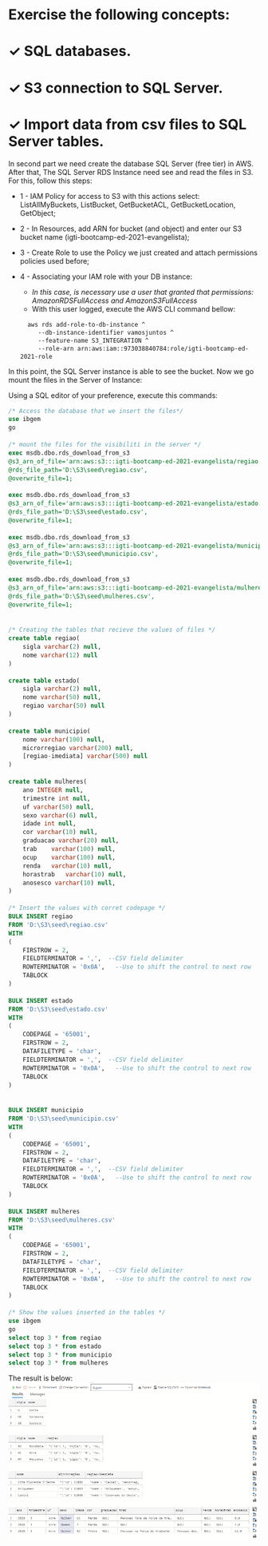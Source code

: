 #  Exercise the following concepts:
# ✓ SQL databases.
# ✓ S3 connection to SQL Server.
# ✓ Import data from csv files to SQL Server tables.

In second part we need create the database SQL Server (free tier) in AWS.
After that, The  SQL Server RDS Instance need see and read the files in S3.
For this, follow this steps:
* 1 - IAM Policy for access to S3 with this actions select: ListAllMyBuckets, ListBucket, GetBucketACL, GetBucketLocation, GetObject;
* 2 - In Resources, add ARN for bucket (and object) and enter our S3 bucket name (igti-bootcamp-ed-2021-evangelista);
* 3 - Create Role  to use the Policy we just created and attach permissions policies used before;
* 4 - Associating your IAM role with your DB instance:
  *  _In this case, is necessary use a user that granted that permissions: AmazonRDSFullAccess and AmazonS3FullAccess_
  *  With this user logged, execute the AWS CLI command bellow:
  
  ```
    aws rds add-role-to-db-instance ^
	   --db-instance-identifier vamosjuntos ^
	   --feature-name S3_INTEGRATION ^
	   --role-arn arn:aws:iam::973038840784:role/igti-bootcamp-ed-2021-role
  ```

In this point, the SQL Server instance is able to see the bucket.
Now we go mount the files in the Server of Instance:
    
Using a SQL editor of your preference, execute this commands:

```sql
/* Access the database that we insert the files*/
use ibgem
go

/* mount the files for the visibiliti in the server */
exec msdb.dbo.rds_download_from_s3
@s3_arn_of_file='arn:aws:s3:::igti-bootcamp-ed-2021-evangelista/regiao.csv',
@rds_file_path='D:\S3\seed\regiao.csv',
@overwrite_file=1;

exec msdb.dbo.rds_download_from_s3
@s3_arn_of_file='arn:aws:s3:::igti-bootcamp-ed-2021-evangelista/estado.csv',
@rds_file_path='D:\S3\seed\estado.csv',
@overwrite_file=1;

exec msdb.dbo.rds_download_from_s3
@s3_arn_of_file='arn:aws:s3:::igti-bootcamp-ed-2021-evangelista/municipio.csv',
@rds_file_path='D:\S3\seed\municipio.csv',
@overwrite_file=1;

exec msdb.dbo.rds_download_from_s3
@s3_arn_of_file='arn:aws:s3:::igti-bootcamp-ed-2021-evangelista/mulheres.csv',
@rds_file_path='D:\S3\seed\mulheres.csv',
@overwrite_file=1;


/* Creating the tables that recieve the values of files */
create table regiao(
    sigla varchar(2) null,
    nome varchar(12) null
)

create table estado(
    sigla varchar(2) null,
    nome varchar(50) null,
    regiao varchar(50) null
)

create table municipio(
    nome varchar(100) null,
    microrregiao varchar(200) null,
    [regiao-imediata] varchar(500) null
)

create table mulheres(
    ano INTEGER null,
    trimestre int null,
    uf varchar(50) null,
    sexo varchar(6) null,
    idade int null,
    cor varchar(10) null,
    graduacao varchar(20) null,
    trab    varchar(100) null,
    ocup    varchar(100) null,
    renda   varchar(10) null,
    horastrab   varchar(10) null,
    anosesco varchar(10) null,
)

/* Insert the values with corret codepage */
BULK INSERT regiao
FROM 'D:\S3\seed\regiao.csv'
WITH
(
    FIRSTROW = 2,
    FIELDTERMINATOR = ',',  --CSV field delimiter
    ROWTERMINATOR = '0x0A',   --Use to shift the control to next row
    TABLOCK
)

BULK INSERT estado
FROM 'D:\S3\seed\estado.csv'
WITH
(
    CODEPAGE = '65001',
    FIRSTROW = 2,
    DATAFILETYPE = 'char',
    FIELDTERMINATOR = ',',  --CSV field delimiter
    ROWTERMINATOR = '0x0A',   --Use to shift the control to next row
    TABLOCK
)


BULK INSERT municipio
FROM 'D:\S3\seed\municipio.csv'
WITH
(
    CODEPAGE = '65001',
    FIRSTROW = 2,
    DATAFILETYPE = 'char',
    FIELDTERMINATOR = ',',  --CSV field delimiter
    ROWTERMINATOR = '0x0A',   --Use to shift the control to next row
    TABLOCK
)

BULK INSERT mulheres
FROM 'D:\S3\seed\mulheres.csv'
WITH
(
    CODEPAGE = '65001',
    FIRSTROW = 2,
    DATAFILETYPE = 'char',
    FIELDTERMINATOR = ',',  --CSV field delimiter
    ROWTERMINATOR = '0x0A',   --Use to shift the control to next row
    TABLOCK
)

/* Show the values inserted in the tables */
use ibgem
go
select top 3 * from regiao
select top 3 * from estado
select top 3 * from municipio
select top 3 * from mulheres
```

The result is below:
![ResultadoSQL](./media/ResultadoSQL.png)
